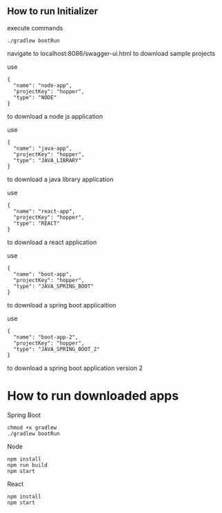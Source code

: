 ## How to run Initializer

execute commands
```
./gradlew bootRun
```

navigate to localhost:8086/swagger-ui.html to download sample projects

use

```
{
  "name": "node-app",
  "projectKey": "hopper",
  "type": "NODE"
}
```
to download a node js application

use
```
{
  "name": "java-app",
  "projectKey": "hopper",
  "type": "JAVA_LIBRARY"
}
```
to download a java library application

use
```
{
  "name": "react-app",
  "projectKey": "hopper",
  "type": "REACT"
}
```
to download a react application 

use
```
{
  "name": "boot-app",
  "projectKey": "hopper",
  "type": "JAVA_SPRING_BOOT"
}
```
to download a spring boot applicaition

use
```
{
  "name": "boot-app-2",
  "projectKey": "hopper",
  "type": "JAVA_SPRING_BOOT_2"
}
```
to download a spring boot application version 2

# How to run downloaded apps
Spring Boot
```
chmod +x gradlew
./gradlew bootRun

```
Node
```
npm install
npm run build
npm start
```
React
```
npm install
npm start
```


